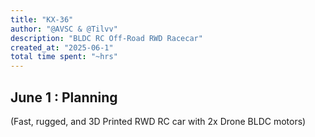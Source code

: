 ```yaml
---
title: "KX-36"
author: "@AVSC & @Tilvv"
description: "BLDC RC Off-Road RWD Racecar"
created_at: "2025-06-1"
total time spent: "~hrs"
---
```

## June 1 : Planning

(Fast, rugged, and 3D Printed RWD RC car with 2x Drone BLDC motors)




